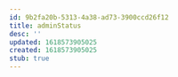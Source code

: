 ```yaml
---
id: 9b2fa20b-5313-4a38-ad73-3900ccd26f12
title: adminStatus
desc: ''
updated: 1618573905025
created: 1618573905025
stub: true
---
```


